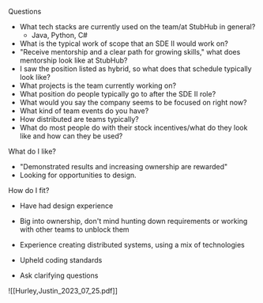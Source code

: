 Questions
- What tech stacks are currently used on the team/at StubHub in general?
	- Java, Python, C#
- What is the typical work of scope that an SDE II would work on?
- "Receive mentorship and a clear path for growing skills," what does mentorship look like at StubHub?
- I saw the position listed as hybrid, so what does that schedule typically look like?
- What projects is the team currently working on?
- What position do people typically go to after the SDE II role?
- What would you say the company seems to be focused on right now?
- What kind of team events do you have? 
- How distributed are teams typically?
- What do most people do with their stock incentives/what do they look like and how can they be used?

What do I like?
- "Demonstrated results and increasing ownership are rewarded"
- Looking for opportunities to design.

How do I fit?
- Have had design experience
- Big into ownership, don't mind hunting down requirements or working with other teams to unblock them
- Experience creating distributed systems, using a mix of technologies
- Upheld coding standards

- Ask clarifying questions

![[Hurley,Justin_2023_07_25.pdf]]